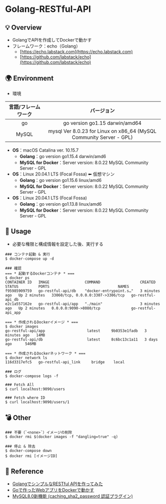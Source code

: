 # Golang-RESTful-API

## 💡 Overview
- GolangでAPIを作成してDockerで動かす
- フレームワーク：echo（Golang）
  - [https://echo.labstack.com](https://echo.labstack.com)
  - [https://github.com/labstack/echo](https://github.com/labstack/echo)

## 🌍 Environment
- 環境

| 言語/フレームワーク | バージョン |
| :---: | :---: |
| go | go version go1.15 darwin/amd64 |
| MySQL | mysql  Ver 8.0.23 for Linux on x86_64 (MySQL Community Server - GPL)|

- __OS__：macOS Catalina ver. 10.15.7
  - __Golang__：go version go1.15.4 darwin/amd6
  - __MySQL for Docker__：Server version: 8.0.22 MySQL Community Server - GPL
- __OS__：Linux 20.04.1 LTS (Focal Fossa) ⬅︎ 仮想マシン
  - __Golang__：go version go1.15.6 linux/amd6
  - __MySQL for Docker__：Server version: 8.0.22 MySQL Community Server - GPL
- __OS__：Linux 20.04.1 LTS (Focal Fossa)
  - __Golang__：go version go1.13.8 linux/amd6
  - __MySQL for Docker__：Server version: 8.0.22 MySQL Community Server - GPL

## 🚀 Usage  
- 必要な権限と構成情報を設定した後、実行する  
```
### コンテナ起動 & 実行
$ docker-compose up -d

### 確認
=== * 起動するDockerコンテナ * ===
$ docker ps
CONTAINER ID   IMAGE                COMMAND                  CREATED         STATUS         PORTS                               NAMES
f95985909759   go-restful-api/db    "docker-entrypoint.s…"   3 minutes ago   Up 2 minutes   33060/tcp, 0.0.0.0:3307->3306/tcp   go-restful-api_db
e2c1a557162e   go-restful-api/app   "./main"                 3 minutes ago   Up 2 minutes   0.0.0.0:9090->8080/tcp              go-restful-api_app

=== * 作成されるDockerイメージ * ===
$ docker images
go-restful-api/app                   latest     9b0353e1fadb   3 minutes ago   14MB
go-restful-api/db                    latest     8c6bc13c1a11   3 days ago      546MB

=== * 作成されるDockerネットワーク * ===
$ docker network ls
116d3317efc5   go-restful-api_link     bridge    local

### ログ
$ docker-compose logs -f

### Fetch All
$ curl localhost:9090/users

### Fetch where ID
$ curl localhost:9090/users/1
```

## 💣 Other
```
### 不要（`<none>`）イメージの削除
$ docker rmi $(docker images -f "dangling=true" -q)

### 停止 & 除去
$ docker-compose down
$ docker rmi [イメージID]
```

## 📝 Reference
- [GolangでシンプルなRESTful APIを作ってみた](https://qiita.com/yuuulf/items/b464735dfb3486d248bf)
- [Goで作ったWebアプリをDockerで動かす](https://qiita.com/yuuulf/items/b678b00972d60c7d63dd)
- [MySQL8.0新機能 (caching_sha2_password 認証プラグイン)](https://www.s-style.co.jp/blog/2018/05/1807/)

